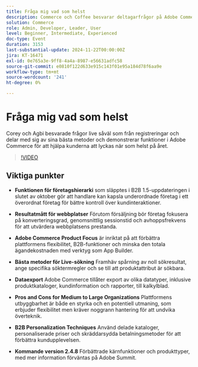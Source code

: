 ```yaml
---
title: Fråga mig vad som helst
description: Commerce och Coffee besvarar deltagarfrågor på Adobe Commerce, förklarar företagshierarki, webbplatsens prestandamätningar, B2B-personalisering, bästa praxis för direktsökning och kommande produktförbättringar.
solution: Commerce
role: Admin, Developer, Leader, User
level: Beginner, Intermediate, Experienced
doc-type: Event
duration: 3153
last-substantial-update: 2024-11-22T00:00:00Z
jira: KT-16471
exl-id: 0e765a3e-9ff8-4a4a-8987-e56631adfc58
source-git-commit: e0810f122d633e915c143f01e95a184d78f6aa9e
workflow-type: tm+mt
source-wordcount: '241'
ht-degree: 0%

---
```


# Fråga mig vad som helst

Corey och Agbi besvarade frågor live såväl som från registreringar och delar med sig av sina bästa metoder och demonstrerar funktioner i Adobe Commerce för att hjälpa kunderna att lyckas när som helst på året.

>[!VIDEO](https://video.tv.adobe.com/v/3437034/?learn=on&enablevpops)

## Viktiga punkter

* **Funktionen för företagshierarki** som släpptes i B2B 1.5-uppdateringen i slutet av oktober gör att handlare kan kapsla underordnade företag i ett överordnat företag för bättre kontroll över kundinteraktioner.

* **Resultatmått för webbplatser** Förutom försäljning bör företag fokusera på konverteringsgrad, genomsnittlig sessionstid och avhoppsfrekvens för att utvärdera webbplatsens prestanda.

* **Adobe Commerce Product Focus** är inriktat på att förbättra plattformens flexibilitet, B2B-funktioner och minska den totala ägandekostnaden med verktyg som App Builder.

* **Bästa metoder för Live-sökning** Framhäv spårning av noll sökresultat, ange specifika söktermregler och se till att produktattribut är sökbara.

* **Dataexport** Adobe Commerce tillåter export av olika datatyper, inklusive produktkataloger, kundinformation och rapporter, till kalkylblad.

* **Pros and Cons for Medium to Large Organizations** Plattformens utbyggbarhet är både en styrka och en potentiell utmaning, som erbjuder flexibilitet men kräver noggrann hantering för att undvika överteknik.

* **B2B Personalization Techniques** Använd delade kataloger, personaliserade priser och skräddarsydda betalningsmetoder för att förbättra kundupplevelsen.

* **Kommande version 2.4.8** Förbättrade kärnfunktioner och produkttyper, med mer information förväntas på Adobe Summit.
